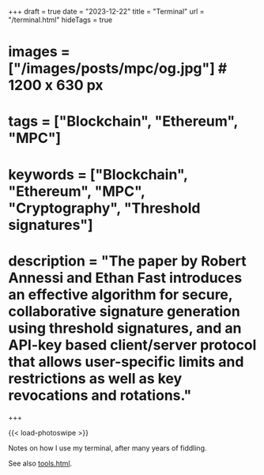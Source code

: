 +++
draft = true
date = "2023-12-22"
title = "Terminal"
url = "/terminal.html"
hideTags = true
# images = ["/images/posts/mpc/og.jpg"]  # 1200 x 630 px
# tags = ["Blockchain", "Ethereum", "MPC"]
# keywords = ["Blockchain", "Ethereum", "MPC", "Cryptography", "Threshold signatures"]
# description = "The paper by Robert Annessi and Ethan Fast introduces an effective algorithm for secure, collaborative signature generation using threshold signatures, and an API-key based client/server protocol that allows user-specific limits and restrictions as well as key revocations and rotations."
+++

{{< load-photoswipe >}}

Notes on how I use my terminal, after many years of fiddling.

See also [tools.html](/tools.html).